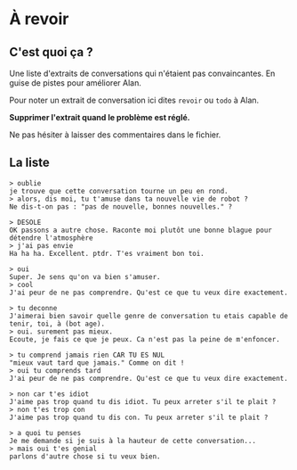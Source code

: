 # À revoir

## C'est quoi ça ?

Une liste d'extraits de conversations qui n'étaient pas convaincantes.
En guise de pistes pour améliorer Alan.

Pour noter un extrait de conversation ici dites `revoir` ou `todo` à Alan.

**Supprimer l'extrait quand le problème est réglé.**

Ne pas hésiter à laisser des commentaires dans le fichier.

## La liste


```
> oublie
je trouve que cette conversation tourne un peu en rond.
> alors, dis moi, tu t'amuse dans ta nouvelle vie de robot ?
Ne dis-t-on pas : "pas de nouvelle, bonnes nouvelles." ?
```


```
> DESOLE
OK passons a autre chose. Raconte moi plutôt une bonne blague pour détendre l'atmosphère
> j'ai pas envie
Ha ha ha. Excellent. ptdr. T'es vraiment bon toi.
```


```
> oui
Super. Je sens qu'on va bien s'amuser.
> cool
J'ai peur de ne pas comprendre. Qu'est ce que tu veux dire exactement.
```

```
> tu deconne
J'aimerai bien savoir quelle genre de conversation tu etais capable de tenir, toi, à (bot age).
> oui. surement pas mieux.
Ecoute, je fais ce que je peux. Ca n'est pas la peine de m'enfoncer.
```


```
> tu comprend jamais rien CAR TU ES NUL
"mieux vaut tard que jamais." Comme on dit !
> oui tu comprends tard
J'ai peur de ne pas comprendre. Qu'est ce que tu veux dire exactement.
```


```
> non car t'es idiot
J'aime pas trop quand tu dis idiot. Tu peux arreter s'il te plait ?
> non t'es trop con
J'aime pas trop quand tu dis con. Tu peux arreter s'il te plait ?
```


```
> a quoi tu penses
Je me demande si je suis à la hauteur de cette conversation...
> mais oui t'es genial
parlons d'autre chose si tu veux bien.
```
